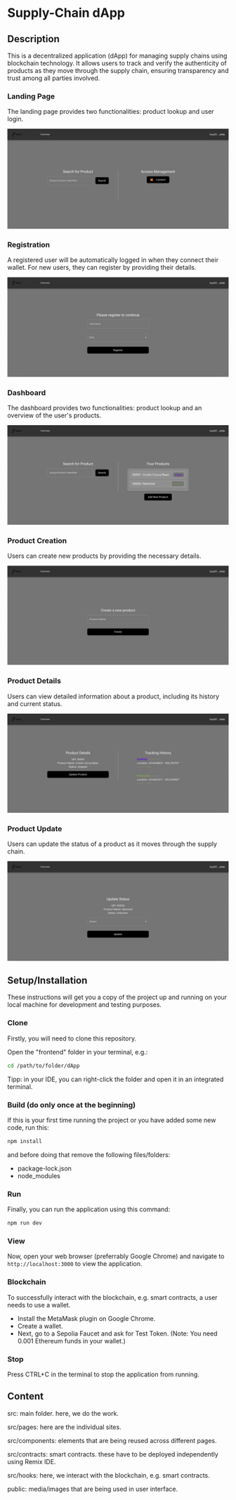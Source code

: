 # Supply-Chain dApp

## Description

This is a decentralized application (dApp) for managing supply chains using blockchain technology. It allows users to track and verify the authenticity of products as they move through the supply chain, ensuring transparency and trust among all parties involved.

### Landing Page

The landing page provides two functionalities: product lookup and user login.

![Landing Page](./images/0_landing_page.jpg)

### Registration

A registered user will be automatically logged in when they connect their wallet. For new users, they can register by providing their details.

![Registration](./images/1_registration.jpg)

### Dashboard

The dashboard provides two functionalities: product lookup and an overview of the user's products.

![Dashboard](./images/2_dashboard.jpg)

### Product Creation

Users can create new products by providing the necessary details.

![Product Creation](./images/3_product_creation.jpg)

### Product Details

Users can view detailed information about a product, including its history and current status.

![Product Details](./images/4_product_details.jpg)

### Product Update

Users can update the status of a product as it moves through the supply chain.

![Product Update](./images/5_product_update.jpg)

## Setup/Installation

These instructions will get you a copy of the project up and running on your local machine for development and testing purposes.

### Clone

Firstly, you will need to clone this repository.

Open the "frontend" folder in your terminal, e.g.:

```bash
cd /path/to/folder/dApp
```

Tipp: in your IDE, you can right-click the folder and open it in an integrated terminal.

### Build (do only once at the beginning)

If this is your first time running the project or you have added some new code, run this:

```bash
npm install
```

and before doing that remove the following files/folders:

- package-lock.json
- node_modules

### Run

Finally, you can run the application using this command:

```bash
npm run dev
```

### View

Now, open your web browser (preferrably Google Chrome) and navigate to `http://localhost:3000` to view the application.

### Blockchain

To successfully interact with the blockchain, e.g. smart contracts, a user needs to use a wallet.

- Install the MetaMask plugin on Google Chrome.
- Create a wallet.
- Next, go to a Sepolia Faucet and ask for Test Token. (Note: You need 0.001 Ethereum funds in your wallet.)

### Stop

Press CTRL+C in the terminal to stop the application from running.

## Content

src: main folder. here, we do the work.

src/pages: here are the individual sites.

src/components: elements that are being reused across different pages.

src/contracts: smart contracts. these have to be deployed independently using Remix IDE.

src/hooks: here, we interact with the blockchain, e.g. smart contracts.

public: media/images that are being used in user interface.
